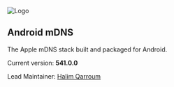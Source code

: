 ![Logo](http://journyx.com/sites/default/files/imgs/images/directed%20graph.png)

## Android mDNS

The Apple mDNS stack built and packaged for Android.

Current version: **541.0.0**

Lead Maintainer: [Halim Qarroum](mailto:hqm.post@gmail.com)
